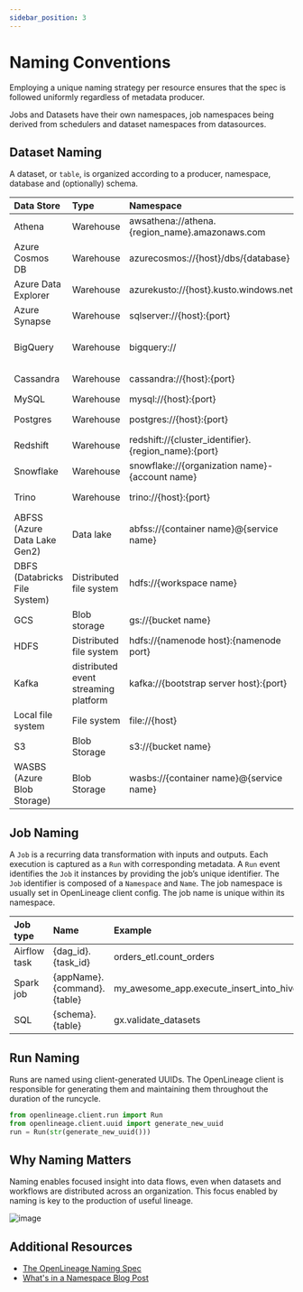```yaml
---
sidebar_position: 3
---
```


# Naming Conventions

Employing a unique naming strategy per resource ensures that the spec is followed uniformly regardless of metadata producer.

Jobs and Datasets have their own namespaces, job namespaces being derived from schedulers and dataset namespaces from datasources.

## Dataset Naming

A dataset, or `table`, is organized according to a producer, namespace, database and (optionally) schema.

| Data Store | Type | Namespace | Name |
|:-----------|:-----------|:---------------------|:-----------------|
| Athena | Warehouse | awsathena://athena.{region_name}.amazonaws.com | {catalog}.{database}.{table} |
| Azure Cosmos DB | Warehouse | azurecosmos://{host}/dbs/{database} | colls/{table} |
| Azure Data Explorer | Warehouse | azurekusto://{host}.kusto.windows.net | {database}/{table} |
| Azure Synapse | Warehouse | sqlserver://{host}:{port} | {schema}.{table} |
| BigQuery | Warehouse | bigquery:// | {project id}.{dataset name}.{table name} |
| Cassandra | Warehouse | cassandra://{host}:{port} | {keyspace}.{table} |
| MySQL | Warehouse | mysql://{host}:{port} | {database}.{table} |
| Postgres | Warehouse | postgres://{host}:{port} | {database}.{schema}.{table} |
| Redshift | Warehouse | redshift://{cluster_identifier}.{region_name}:{port} | {database}.{schema}.{table} |
| Snowflake | Warehouse | snowflake://{organization name}-{account name} | {database}.{schema}.{table} |
| Trino | Warehouse | trino://{host}:{port} | {catalog}.{schema}.{table} |
| ABFSS (Azure Data Lake Gen2) | Data lake | abfss://{container name}@{service name} | {path} |
| DBFS (Databricks File System) | Distributed file system | hdfs://{workspace name} | {path} |
| GCS | Blob storage | gs://{bucket name} | {object key} |
| HDFS | Distributed file system | hdfs://{namenode host}:{namenode port} | {path} |
| Kafka | distributed event streaming platform | kafka://{bootstrap server host}:{port} | {topic} |
| Local file system | File system | file://{host} | {path} |
| S3 | Blob Storage | s3://{bucket name} | {object key} |
| WASBS (Azure Blob Storage) | Blob Storage | wasbs://{container name}@{service name} | {object key} |

## Job Naming

A `Job` is a recurring data transformation with inputs and outputs. Each execution is captured as a `Run` with corresponding metadata.
A `Run` event identifies the `Job` it instances by providing the job’s unique identifier.
The `Job` identifier is composed of a `Namespace` and `Name`. The job namespace is usually set in OpenLineage client config. The job name is unique within its namespace.


| Job type | Name | Example |
| :------- | :------ | :------ |
| Airflow task | {dag_id}.{task_id} | orders_etl.count_orders |
| Spark job | {appName}.{command}.{table} | my_awesome_app.execute_insert_into_hive_table.mydb_mytable |
| SQL | {schema}.{table} | gx.validate_datasets |

## Run Naming

Runs are named using client-generated UUIDs. The OpenLineage client is responsible for generating them and maintaining them throughout the duration of the runcycle.

```python
from openlineage.client.run import Run
from openlineage.client.uuid import generate_new_uuid
run = Run(str(generate_new_uuid()))
```

## Why Naming Matters

Naming enables focused insight into data flows, even when datasets and workflows are distributed across an organization. This focus enabled by naming is key to the production of useful lineage.

![image](./naming-correlations.svg)

## Additional Resources

* [The OpenLineage Naming Spec](https://github.com/OpenLineage/OpenLineage/blob/main/spec/Naming.md)
* [What's in a Namespace Blog Post](https://openlineage.io/blog/whats-in-a-namespace/)
